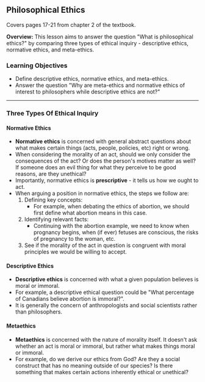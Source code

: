 
## Philosophical Ethics

Covers pages 17-21 from chapter 2 of the textbook.

**Overview:** This lesson aims to answer the question "What is philosophical ethics?" by comparing three types of ethical inquiry - descriptive ethics, normative ethics, and meta-ethics.

### Learning Objectives

* Define descriptive ethics, normative ethics, and meta-ethics.
* Answer the question "Why are meta-ethics and normative ethics of interest to philosophers while descriptive ethics are not?"

---

### Three Types Of Ethical Inquiry

#### Normative Ethics

* **Normative ethics** is concerned with general abstract questions about what makes certain things (acts, people, policies, etc) right or wrong.
* When considering the morality of an act, should we only consider the consequences of the act? Or does the person's motives matter as well? If someone does an evil thing for what they perceive to be good reasons, are they unethical?
* Importantly, normative ethics is **prescriptive** - it tells us how we ought to act.
* When arguing a position in normative ethics, the steps we follow are:
	1. Defining key concepts:
		* For example, when debating the ethics of abortion, we should first define what abortion means in this case.
	2. Identifying relevant facts:
		* Continuing with the abortion example, we need to know when prognancy begins, when (if ever) fetuses are conscious, the risks of pregnancy to the woman, etc.
	3. See if the morality of the act in question is congruent with moral principles we would be willing to accept.

#### Descriptive Ethics

* **Descriptive ethics** is concerned with what a given population believes is moral or immoral.
* For example, a descriptive ethical question could be "What percentage of Canadians believe abortion is immoral?".
* It is generally the concern of anthropologists and social scientists rather than philosophers.

#### Metaethics

* **Metaethics** is concerned with the nature of morality itself. It doesn't ask whether an act is moral or immoral, but rather what makes things moral or immoral.
* For example, do we derive our ethics from God? Are they a social construct that has no meaning outside of our species? Is there something that makes certain actions inherently ethical or unethical?
